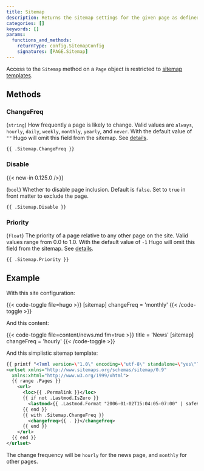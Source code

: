 ```yaml
---
title: Sitemap
description: Returns the sitemap settings for the given page as defined in front matter, falling back to the sitemap settings as defined in the site configuration.
categories: []
keywords: []
params:
  functions_and_methods:
    returnType: config.SitemapConfig
    signatures: [PAGE.Sitemap]
---
```


Access to the `Sitemap` method on a `Page` object is restricted to [sitemap templates].

## Methods

### ChangeFreq

(`string`) How frequently a page is likely to change. Valid values are `always`, `hourly`, `daily`, `weekly`, `monthly`, `yearly`, and `never`. With the default value of `""` Hugo will omit this field from the sitemap. See&nbsp;[details](https://www.sitemaps.org/protocol.html#changefreqdef).

```go-html-template
{{ .Sitemap.ChangeFreq }}
```

### Disable

{{< new-in 0.125.0 />}}

(`bool`) Whether to disable page inclusion. Default is `false`. Set to `true` in front matter to exclude the page.

```go-html-template
{{ .Sitemap.Disable }}
```

### Priority

(`float`) The priority of a page relative to any other page on the site. Valid values range from 0.0 to 1.0. With the default value of `-1` Hugo will omit this field from the sitemap. See&nbsp;[details](https://www.sitemaps.org/protocol.html#prioritydef).

```go-html-template
{{ .Sitemap.Priority }}
```

## Example

With this site configuration:

{{< code-toggle file=hugo >}}
[sitemap]
changeFreq = 'monthly'
{{< /code-toggle >}}

And this content:

{{< code-toggle file=content/news.md fm=true >}}
title = 'News'
[sitemap]
changeFreq = 'hourly'
{{< /code-toggle >}}

And this simplistic sitemap template:

```xml {file="layouts/_default/sitemap.xml"}
{{ printf "<?xml version=\"1.0\" encoding=\"utf-8\" standalone=\"yes\"?>" | safeHTML }}
<urlset xmlns="http://www.sitemaps.org/schemas/sitemap/0.9"
  xmlns:xhtml="http://www.w3.org/1999/xhtml">
  {{ range .Pages }}
    <url>
      <loc>{{ .Permalink }}</loc>
      {{ if not .Lastmod.IsZero }}
        <lastmod>{{ .Lastmod.Format "2006-01-02T15:04:05-07:00" | safeHTML }}</lastmod>
      {{ end }}
      {{ with .Sitemap.ChangeFreq }}
        <changefreq>{{ . }}</changefreq>
      {{ end }}
    </url>
  {{ end }}
</urlset>
```

The change frequency will be `hourly` for the news page, and `monthly` for other pages.

[sitemap templates]: /templates/sitemap/
